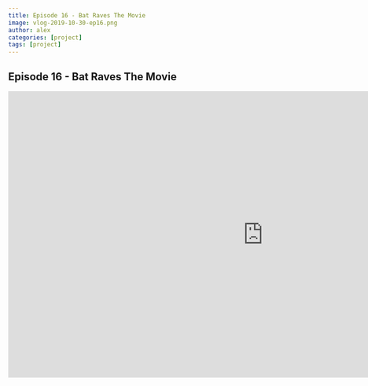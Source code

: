```yaml
---
title: Episode 16 - Bat Raves The Movie
image: vlog-2019-10-30-ep16.png
author: alex
categories: [project]
tags: [project]
---
```


## Episode 16 - Bat Raves The Movie

<iframe width="1036" height="583" src="https://www.youtube.com/embed/VU9Rnlv_lxo" frameborder="0" allow="accelerometer; autoplay; encrypted-media; gyroscope; picture-in-picture" allowfullscreen data-uk-responsive></iframe>
